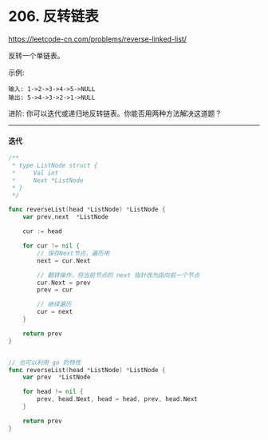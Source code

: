 # 206. 反转链表

https://leetcode-cn.com/problems/reverse-linked-list/


反转一个单链表。

示例:
```
输入: 1->2->3->4->5->NULL
输出: 5->4->3->2->1->NULL
```
进阶:
你可以迭代或递归地反转链表。你能否用两种方法解决这道题？

---

#### 迭代

```go
/**
 * type ListNode struct {
 *     Val int
 *     Next *ListNode
 * }
 */

func reverseList(head *ListNode) *ListNode {
    var prev,next  *ListNode

    cur := head

    for cur != nil {
        // 保存Next节点，遍历用
        next = cur.Next

        // 翻转操作，将当前节点的 next 指针改为指向前一个节点
        cur.Next = prev
        prev = cur

        // 继续遍历
        cur = next
    }

    return prev
}


// 也可以利用 go 的特性
func reverseList(head *ListNode) *ListNode {
    var prev  *ListNode

    for head != nil {
        prev, head.Next, head = head, prev, head.Next
    }

    return prev
}
```